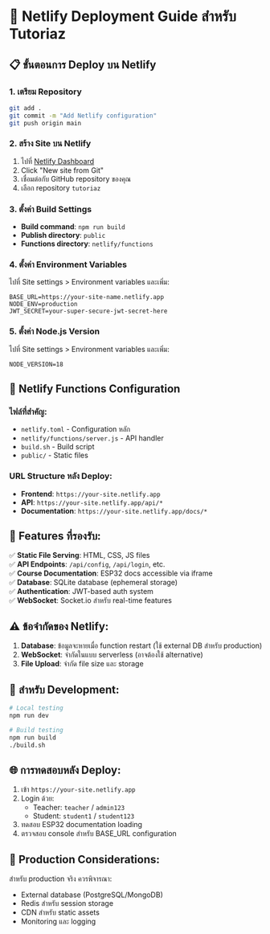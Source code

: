 # 🚀 Netlify Deployment Guide สำหรับ Tutoriaz

## 📋 ขั้นตอนการ Deploy บน Netlify

### 1. เตรียม Repository
```bash
git add .
git commit -m "Add Netlify configuration"
git push origin main
```

### 2. สร้าง Site บน Netlify
1. ไปที่ [Netlify Dashboard](https://app.netlify.com)
2. Click "New site from Git"
3. เชื่อมต่อกับ GitHub repository ของคุณ
4. เลือก repository `tutoriaz`

### 3. ตั้งค่า Build Settings
- **Build command**: `npm run build`
- **Publish directory**: `public`
- **Functions directory**: `netlify/functions`

### 4. ตั้งค่า Environment Variables
ไปที่ Site settings > Environment variables และเพิ่ม:

```
BASE_URL=https://your-site-name.netlify.app
NODE_ENV=production
JWT_SECRET=your-super-secure-jwt-secret-here
```

### 5. ตั้งค่า Node.js Version
ไปที่ Site settings > Environment variables และเพิ่ม:
```
NODE_VERSION=18
```

## 🔧 Netlify Functions Configuration

### ไฟล์ที่สำคัญ:
- `netlify.toml` - Configuration หลัก
- `netlify/functions/server.js` - API handler
- `build.sh` - Build script
- `public/` - Static files

### URL Structure หลัง Deploy:
- **Frontend**: `https://your-site.netlify.app`
- **API**: `https://your-site.netlify.app/api/*`
- **Documentation**: `https://your-site.netlify.app/docs/*`

## 🎯 Features ที่รองรับ:

✅ **Static File Serving**: HTML, CSS, JS files  
✅ **API Endpoints**: `/api/config`, `/api/login`, etc.  
✅ **Course Documentation**: ESP32 docs accessible via iframe  
✅ **Database**: SQLite database (ephemeral storage)  
✅ **Authentication**: JWT-based auth system  
✅ **WebSocket**: Socket.io สำหรับ real-time features  

## ⚠️ ข้อจำกัดของ Netlify:

1. **Database**: ข้อมูลจะหายเมื่อ function restart (ใช้ external DB สำหรับ production)
2. **WebSocket**: จำกัดในแบบ serverless (อาจต้องใช้ alternative)
3. **File Upload**: จำกัด file size และ storage

## 🔄 สำหรับ Development:

```bash
# Local testing
npm run dev

# Build testing
npm run build
./build.sh
```

## 🌐 การทดสอบหลัง Deploy:

1. เข้า `https://your-site.netlify.app`
2. Login ด้วย:
   - Teacher: `teacher` / `admin123`
   - Student: `student1` / `student123`
3. ทดสอบ ESP32 documentation loading
4. ตรวจสอบ console สำหรับ BASE_URL configuration

## 📱 Production Considerations:

สำหรับ production จริง ควรพิจารณา:
- External database (PostgreSQL/MongoDB)
- Redis สำหรับ session storage  
- CDN สำหรับ static assets
- Monitoring และ logging